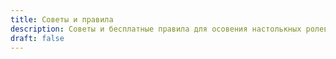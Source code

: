 ```yaml
---
title: Советы и правила
description: Советы и бесплатные правила для осовения настолькных ролевых игр с детьми
draft: false
---
```

